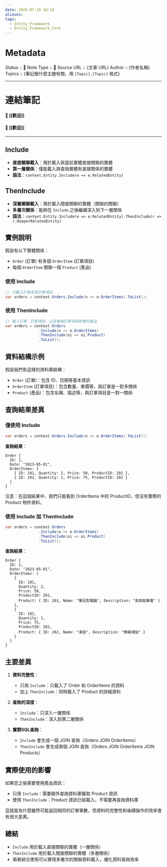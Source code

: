 ```yaml
---
date: 2025-07-10 10:14
aliases: 
tags:
  - Entity_Framework
  - Entity_Framework_Core
---
```

# Metadata
Status :: 🌱
Note Type :: 📰
Source URL :: {文章 URL}
Author :: {作者名稱}
Topics :: {筆記跟什麼主題有關，用 `[Topic],[Topic]` 格式}

---
# 連結筆記
#### 📑 [[歡迎]]
#### 📑 [[歡迎]]

---
## Include

- **直接關聯載入**：用於載入與當前實體直接關聯的實體
- **第一層關係**：僅能載入與查詢實體有直接關係的實體
- **語法**：`context.Entity.Include(e => e.RelatedEntity)`

## ThenInclude

- **深層關聯載入**：用於載入間接關聯的實體（關聯的關聯）
- **多層次關係**：能夠在 `Include` 之後繼續深入到下一層關係
- **語法**：`context.Entity.Include(e => e.RelatedEntity).ThenInclude(r => r.DeeperRelatedEntity)`

## 實例說明

假設有以下實體關係：
- `Order` (訂單) 有多個 `OrderItem` (訂單項目)
- 每個 `OrderItem` 關聯一個 `Product` (產品)

### 使用 Include

```csharp
// 只載入訂單及其訂單項目
var orders = context.Orders.Include(o => o.OrderItems).ToList();
```

### 使用 ThenInclude

```csharp
// 載入訂單、訂單項目，以及每個訂單項目對應的產品
var orders = context.Orders
               .Include(o => o.OrderItems)
               .ThenInclude(oi => oi.Product)
               .ToList();
```

## 資料結構示例

假設我們有這樣的資料庫結構：

- `Order` (訂單)：包含 ID、日期等基本資訊
- `OrderItem` (訂單項目)：包含數量、單價等，與訂單是一對多關係
- `Product` (產品)：包含名稱、描述等，與訂單項目是一對一關係

## 查詢結果差異

### 僅使用 Include
```csharp
var orders = context.Orders.Include(o => o.OrderItems).ToList();
```

**查詢結果**：
```
Order {
  ID: 1,
  Date: "2023-05-01",
  OrderItems: [
    { ID: 101, Quantity: 2, Price: 50, ProductID: 201 },
    { ID: 102, Quantity: 1, Price: 75, ProductID: 202 }
  ]
}
```

注意：在這個結果中，我們只能看到 OrderItems 中的 ProductID，但沒有實際的 Product 物件資料。

### 使用 Include 加 ThenInclude
```csharp
var orders = context.Orders
               .Include(o => o.OrderItems)
               .ThenInclude(oi => oi.Product)
               .ToList();
```

**查詢結果**：
```
Order {
  ID: 1,
  Date: "2023-05-01",
  OrderItems: [
    { 
      ID: 101, 
      Quantity: 2, 
      Price: 50, 
      ProductID: 201,
      Product: { ID: 201, Name: "筆記型電腦", Description: "高效能筆電" }
    },
    { 
      ID: 102, 
      Quantity: 1, 
      Price: 75, 
      ProductID: 202,
      Product: { ID: 202, Name: "滑鼠", Description: "無線滑鼠" }
    }
  ]
}
```

## 主要差異

1. **資料完整性**：
   - 只用 `Include`：只載入了 Order 和 OrderItems 的資料
   - 加上 `ThenInclude`：同時載入了 Product 的詳細資料

2. **查詢的深度**：
   - `Include`：只深入一層關係
   - `ThenInclude`：深入到第二層關係

3. **實際SQL查詢**：
   - `Include` 會生成一個 JOIN 查詢（Orders JOIN OrderItems）
   - `ThenInclude` 會生成兩個 JOIN 查詢（Orders JOIN OrderItems JOIN Products）

## 實際使用的影響

如果您之後需要使用產品資訊：
- 只用 `Include`：需要額外查詢資料庫獲取 Product 資訊
- 使用 `ThenInclude`：Product 資訊已經載入，不需要再查詢資料庫

這就是為什麼雖然可能返回相同的訂單筆數，但資料的完整性和後續操作的效率會有很大差異。

## 總結

- `Include` 用於載入直接關聯的實體（一層關係）
- `ThenInclude` 用於載入間接關聯的實體（多層關係）
- 兩者結合使用可以實現多層次的關聯資料載入，優化資料查詢效率